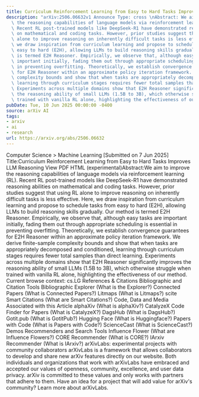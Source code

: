 ```yaml
---
title: Curriculum Reinforcement Learning from Easy to Hard Tasks Improves LLM Reasoning
description: "arXiv:2506.06632v1 Announce Type: cross \nAbstract: We aim to improve\
  \ the reasoning capabilities of language models via reinforcement learning (RL).\
  \ Recent RL post-trained models like DeepSeek-R1 have demonstrated reasoning abilities\
  \ on mathematical and coding tasks. However, prior studies suggest that using RL\
  \ alone to improve reasoning on inherently difficult tasks is less effective. Here,\
  \ we draw inspiration from curriculum learning and propose to schedule tasks from\
  \ easy to hard (E2H), allowing LLMs to build reasoning skills gradually. Our method\
  \ is termed E2H Reasoner. Empirically, we observe that, although easy tasks are\
  \ important initially, fading them out through appropriate scheduling is essential\
  \ in preventing overfitting. Theoretically, we establish convergence guarantees\
  \ for E2H Reasoner within an approximate policy iteration framework. We derive finite-sample\
  \ complexity bounds and show that when tasks are appropriately decomposed and conditioned,\
  \ learning through curriculum stages requires fewer total samples than direct learning.\
  \ Experiments across multiple domains show that E2H Reasoner significantly improves\
  \ the reasoning ability of small LLMs (1.5B to 3B), which otherwise struggle when\
  \ trained with vanilla RL alone, highlighting the effectiveness of our method."
pubDate: Tue, 10 Jun 2025 00:00:00 -0400
source: arXiv AI
tags:
- arxiv
- ai
- research
url: https://arxiv.org/abs/2506.06632
---
```


Computer Science > Machine Learning
[Submitted on 7 Jun 2025]
Title:Curriculum Reinforcement Learning from Easy to Hard Tasks Improves LLM Reasoning
View PDF HTML (experimental)Abstract:We aim to improve the reasoning capabilities of language models via reinforcement learning (RL). Recent RL post-trained models like DeepSeek-R1 have demonstrated reasoning abilities on mathematical and coding tasks. However, prior studies suggest that using RL alone to improve reasoning on inherently difficult tasks is less effective. Here, we draw inspiration from curriculum learning and propose to schedule tasks from easy to hard (E2H), allowing LLMs to build reasoning skills gradually. Our method is termed E2H Reasoner. Empirically, we observe that, although easy tasks are important initially, fading them out through appropriate scheduling is essential in preventing overfitting. Theoretically, we establish convergence guarantees for E2H Reasoner within an approximate policy iteration framework. We derive finite-sample complexity bounds and show that when tasks are appropriately decomposed and conditioned, learning through curriculum stages requires fewer total samples than direct learning. Experiments across multiple domains show that E2H Reasoner significantly improves the reasoning ability of small LLMs (1.5B to 3B), which otherwise struggle when trained with vanilla RL alone, highlighting the effectiveness of our method.
Current browse context:
cs.LG
References & Citations
Bibliographic and Citation Tools
Bibliographic Explorer (What is the Explorer?)
Connected Papers (What is Connected Papers?)
Litmaps (What is Litmaps?)
scite Smart Citations (What are Smart Citations?)
Code, Data and Media Associated with this Article
alphaXiv (What is alphaXiv?)
CatalyzeX Code Finder for Papers (What is CatalyzeX?)
DagsHub (What is DagsHub?)
Gotit.pub (What is GotitPub?)
Hugging Face (What is Huggingface?)
Papers with Code (What is Papers with Code?)
ScienceCast (What is ScienceCast?)
Demos
Recommenders and Search Tools
Influence Flower (What are Influence Flowers?)
CORE Recommender (What is CORE?)
IArxiv Recommender
(What is IArxiv?)
arXivLabs: experimental projects with community collaborators
arXivLabs is a framework that allows collaborators to develop and share new arXiv features directly on our website.
Both individuals and organizations that work with arXivLabs have embraced and accepted our values of openness, community, excellence, and user data privacy. arXiv is committed to these values and only works with partners that adhere to them.
Have an idea for a project that will add value for arXiv's community? Learn more about arXivLabs.